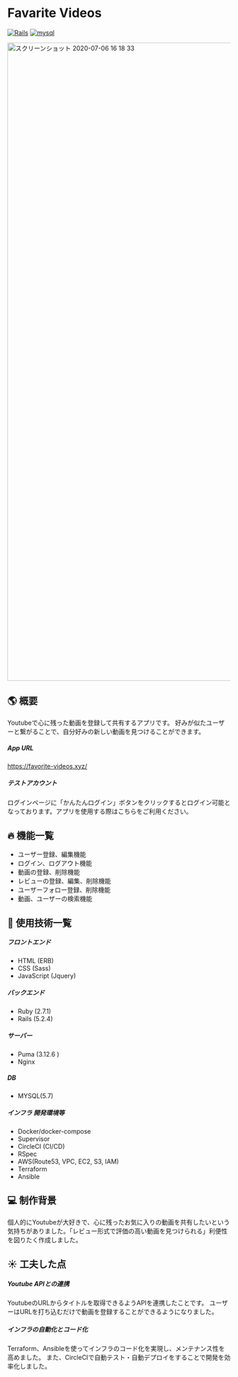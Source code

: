 # Favarite Videos
[![Rails](https://img.shields.io/badge/Rails-v5.2.4.3-%23a72332)](https://rubygems.org/gems/rails/versions/5.2.4.3)
[![mysql](https://img.shields.io/badge/MYSQL-5.7-blue)](https://openstandia.jp/oss_info/mysql/version/)


<img width="1440" alt="スクリーンショット 2020-07-06 16 18 33" src="https://user-images.githubusercontent.com/21212701/91660281-5ec20880-eb10-11ea-9c20-5d7f067b5a7b.png">

## :earth_americas: 概要
Youtubeで心に残った動画を登録して共有するアプリです。
好みが似たユーザーと繋がることで、自分好みの新しい動画を見つけることができます。

##### App URL
https://favorite-videos.xyz/

##### テストアカウント

ログインページに「かんたんログイン」ボタンをクリックするとログイン可能となっております。アプリを使用する際はこちらをご利用ください。  

## :fire: 機能一覧
- ユーザー登録、編集機能  
- ログイン、ログアウト機能  
- 動画の登録、削除機能  
- レビューの登録、編集、削除機能    
- ユーザーフォロー登録、削除機能  
- 動画、ユーザーの検索機能


## :crystal_ball: 使用技術一覧
##### フロントエンド
- HTML (ERB)  
- CSS (Sass)  
- JavaScript (Jquery)
##### バックエンド  
- Ruby (2.7.1)  
- Rails (5.2.4)  
##### サーバー  
- Puma (3.12.6 )  
- Nginx
##### DB  
- MYSQL(5.7)  
##### インフラ 開発環境等
- Docker/docker-compose
- Supervisor
- CircleCI (CI/CD)
- RSpec
- AWS(Route53, VPC, EC2, S3, IAM)  
- Terraform
- Ansible


## :computer: 制作背景
個人的にYoutubeが大好きで、心に残ったお気に入りの動画を共有したいという気持ちがありました。「レビュー形式で評価の高い動画を見つけられる」利便性を図りたく作成しました。

## :sunny: 工夫した点
##### Youtube APIとの連携
YoutubeのURLからタイトルを取得できるようAPIを連携したことです。
ユーザーはURLを打ち込むだけで動画を登録することができるようになりました。

##### インフラの自動化とコード化
Terraform、Ansibleを使ってインフラのコード化を実現し、メンテナンス性を高めました。
また、CircleCIで自動テスト・自動デプロイをすることで開発を効率化しました。

